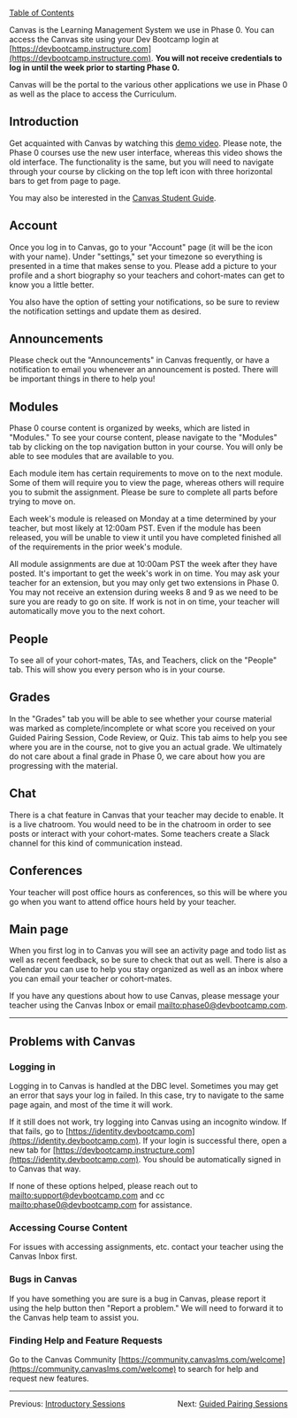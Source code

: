 [Table of Contents](README.md)

Canvas is the Learning Management System we use in Phase 0. You can access the Canvas site using your Dev Bootcamp login at [https://devbootcamp.instructure.com](https://devbootcamp.instructure.com). **You will not receive credentials to log in until the week prior to starting Phase 0.**

Canvas will be the portal to the various other applications we use in Phase 0 as well as the place to access the Curriculum.

## Introduction
Get acquainted with Canvas by watching this [demo video](https://vimeo.com/74677643). Please note, the Phase 0 courses use the new user interface, whereas this video shows the old interface. The functionality is the same, but you will need to navigate through your course by clicking on the top left icon with three horizontal bars to get from page to page.

You may also be interested in the [Canvas Student Guide](https://community.canvaslms.com/docs/DOC-4121).

## Account
Once you log in to Canvas, go to your "Account" page (it will be the icon with your name). Under "settings," set your timezone so everything is presented in a time that makes sense to you. Please add a picture to your profile and a short biography so your teachers and cohort-mates can get to know you a little better.

You also have the option of setting your notifications, so be sure to review the notification settings and update them as desired.

## Announcements
Please check out the "Announcements" in Canvas frequently, or have a notification to email you whenever an announcement is posted. There will be important things in there to help you!

## Modules
Phase 0 course content is organized by weeks, which are listed in "Modules." To see your course content, please navigate to the "Modules" tab by clicking on the top navigation button in your course. You will only be able to see modules that are available to you.

Each module item has certain requirements to move on to the next module. Some of them will require you to view the page, whereas others will require you to submit the assignment. Please be sure to complete all parts before trying to move on.

Each week's module is released on Monday at a time determined by your teacher, but most likely at 12:00am PST. Even if the module has been released, you will be unable to view it until you have completed finished all of the requirements in the prior week's module.

All module assignments are due at 10:00am PST the week after they have posted. It's important to get the week's work in on time. You may ask your teacher for an extension, but you may only get two extensions in Phase 0. You may not receive an extension during weeks 8 and 9 as we need to be sure you are ready to go on site. If work is not in on time, your teacher will automatically move you to the next cohort.

## People
To see all of your cohort-mates, TAs, and Teachers, click on the "People" tab. This will show you every person who is in your course.

## Grades
In the "Grades" tab you will be able to see whether your course material was marked as complete/incomplete or what score you received on your Guided Pairing Session, Code Review, or Quiz. This tab aims to help you see where you are in the course, not to give you an actual grade. We ultimately do not care about a final grade in Phase 0, we care about how you are progressing with the material.

## Chat
There is a chat feature in Canvas that your teacher may decide to enable. It is a live chatroom. You would need to be in the chatroom in order to see posts or interact with your cohort-mates. Some teachers create a Slack channel for this kind of communication instead.

## Conferences
Your teacher will post office hours as conferences, so this will be where you go when you want to attend office hours held by your teacher.

## Main page
When you first log in to Canvas you will see an activity page and todo list as well as recent feedback, so be sure to check that out as well. There is also a Calendar you can use to help you stay organized as well as an inbox where you can email your teacher or cohort-mates.


If you have any questions about how to use Canvas, please message your teacher using the Canvas Inbox or email <mailto:phase0@devbootcamp.com>.
***

## Problems with Canvas

### Logging in
Logging in to Canvas is handled at the DBC level. Sometimes you may get an error that says your log in failed. In this case, try to navigate to the same page again, and most of the time it will work.

If it still does not work, try logging into Canvas using an incognito window. If that fails, go to [https://identity.devbootcamp.com](https://identity.devbootcamp.com). If your login is successful there, open a new tab for [https://devbootcamp.instructure.com](https://identity.devbootcamp.com). You should be automatically signed in to Canvas that way.

If none of these options helped, please reach out to <mailto:support@devbootcamp.com> and cc <mailto:phase0@devbootcamp.com> for assistance.

### Accessing Course Content

For issues with accessing assignments, etc. contact your teacher using the Canvas Inbox first.

### Bugs in Canvas
If you have something you are sure is a bug in Canvas, please report it using the help button then "Report a problem." We will need to forward it to the Canvas help team to assist you.

### Finding Help and Feature Requests
Go to the Canvas Community [https://community.canvaslms.com/welcome](https://community.canvaslms.com/welcome) to search for help and request new features.

***

<span style="float:left">Previous: [Introductory Sessions](intro-session.md)</span>
<span style="float:right">Next: [Guided Pairing Sessions](guided-pairing-sessions.md)</span>